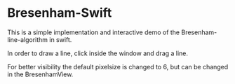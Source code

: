 Bresenham-Swift
===============

This is a simple implementation and interactive demo of the Bresenham-line-algorithm in swift.

In order to draw a line, click inside the window and drag a line.

For better visibility the default pixelsize is changed to 6,
but can be changed in the BresenhamView.
